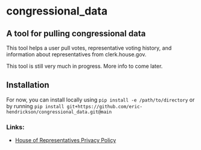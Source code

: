 # congressional_data

## A tool for pulling congressional data

This tool helps a user pull votes, representative voting history, and information about representatives from clerk.house.gov.

This tool is still very much in progress. More info to come later.

## Installation

For now, you can install locally using `pip install -e /path/to/directory` or by running `pip install git+https://github.com/eric-hendrickson/congressional_data.git@main`

### Links:
- [House of Representatives Privacy Policy](https://clerk.house.gov/PrivacyPolicy)
